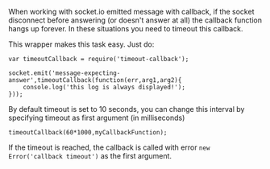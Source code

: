 When working with socket.io emitted message with callback, if the socket disconnect before answering (or doesn't answer at all) the callback function hangs up forever. In these situations you need to timeout this callback.

This wrapper makes this task easy. Just do:

	var timeoutCallback = require('timeout-callback');
	
	socket.emit('message-expecting-answer',timeoutCallback(function(err,arg1,arg2){
		console.log('this log is always displayed!');
	}));
	
	
	
By default timeout is set to 10 seconds, you can change this interval by specifying timeout as first argument (in milliseconds)

	timeoutCallback(60*1000,myCallbackFunction);

If the timeout is reached, the callback is called with error ```new Error('callback timeout')``` as the first argument.
